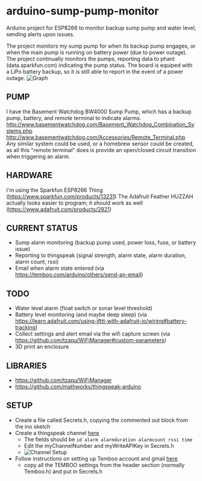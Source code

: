 # arduino-sump-pump-monitor
Arduino project for ESP8266 to monitor backup sump pump and water level, sending alerts upon issues.

The project monitors my sump pump for when its backup pump engages, or when the main pump is running on battery power (due to power outage).  The project continually monitors the pumps, reporting data to phant (data.sparkfun.com) indicating the pump status.  The board is equiped with a LiPo battery backup, so it is still able to report in the event of a power outage.
![Graph](http://i.imgur.com/ybL46LY.png)

## PUMP
I have the Basement Watchdog BW4000 Sump Pump, which has a backup pump, battery, and remote terminal to indicate alarms.
http://www.basementwatchdog.com/Basement_Watchdog_Combination_Systems.php
http://www.basementwatchdog.com/Accessories/Remote_Terminal.php
Any similar system could be used, or a homebrew sensor could be created, as all this "remote terminal" does is provide an open/closed circuit transition when triggering an alarm.

## HARDWARE
I'm using the Sparkfun ESP8266 Thing (https://www.sparkfun.com/products/13231)
The Adafruit Feather HUZZAH actually looks easier to program; it should work as well (https://www.adafruit.com/products/2821)

## CURRENT STATUS
*  Sump alarm monitoring (backup pump used, power loss, fuse, or battery issue)
*  Reporting to thingspeak (signal strength, alarm state, alarm duration, alarm count, rssi)
* Email when alarm state entered (via https://temboo.com/arduino/others/send-an-email)

## TODO
* Water level alarm (float switch or sonar level threshold)
* Battery level monitoring (and maybe deep sleep) (via https://learn.adafruit.com/using-ifttt-with-adafruit-io/wiring#battery-tracking)
* Collect settings and alert email via the wifi capture screen (via https://github.com/tzapu/WiFiManager#custom-parameters)
* 3D print an enclosure

## LIBRARIES
* https://github.com/tzapu/WiFiManager
* https://github.com/mathworks/thingspeak-arduino

## SETUP
- Create a file called Secrets.h, copying the commented out block from the ino sketch
- Create a thingspeak channel [here](https://thingspeak.com/)
  - The fields should be ```id alarm alarmduration alarmcount rssi time```
  - Edit the myChannelNumber and myWriteAPIKey in Secrets.h
  - ![Channel Setup](http://i.imgur.com/DXxmMLK.png)
- Follow instructions on setting up Temboo account and gmail [here](https://temboo.com/arduino/others/send-an-email)
  - copy all the TEMBOO settings from the header section (normally Temboo.h) and put in Secrets.h
